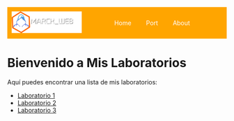 <!-- Cabecera HTML -->
<div style="display: flex; background-color: orange; padding: 10px; align-items: center;">
    <div style="flex: 1;">
        <img src="img/logo2.png" alt="Logo" style="max-height: 50px;" />
    </div>
    <div style="flex: 2; text-align: center;">
        <a href="https://david-cics.onrender.com/" style="margin: 0 15px; text-decoration: none; color: white;">Home</a>
        <a href="https://david-cics.onrender.com/portfolio" style="margin: 0 15px; text-decoration: none; color: white;">Port</a>
        <a href="https://david-cics.onrender.com/about" style="margin: 0 15px; text-decoration: none; color: white;">About</a>
    </div>
</div>

# Bienvenido a Mis Laboratorios

Aquí puedes encontrar una lista de mis laboratorios:

- [Laboratorio 1](/AguaDeMayo/Maquina_agua_de_mayo.md)
- [Laboratorio 2](/ing_social/ejericio2.md)
- [Laboratorio 3](laboratorio3.md)
